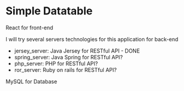 # Simple Datatable
React for front-end

I will try several servers technologies for this application for back-end
- jersey_server: Java Jersey for RESTful API - DONE
- spring_server: Java Spring for RESTful API?
- php_server: PHP for RESTful API?
- ror_server: Ruby on rails for RESTful API?

MySQL for Database
